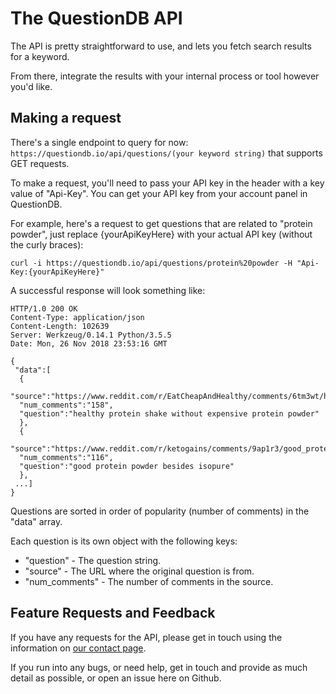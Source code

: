 The QuestionDB API
====================

The API is pretty straightforward to use, and lets you fetch search results for a keyword. 

From there, integrate the results with your internal process or tool however you'd like.

Making a request
----------------
There's a single endpoint to query for now: `https://questiondb.io/api/questions/(your keyword string)` that supports GET requests.

To make a request, you'll need to pass your API key in the header with a key value of "Api-Key". You can get your API key from your account panel in QuestionDB.

For example, here's a request to get questions that are related to "protein powder", just replace {yourApiKeyHere} with your actual API key (without the curly braces):

```shell
curl -i https://questiondb.io/api/questions/protein%20powder -H "Api-Key:{yourApiKeyHere}"
```

A successful response will look something like:

```
HTTP/1.0 200 OK
Content-Type: application/json
Content-Length: 102639
Server: Werkzeug/0.14.1 Python/3.5.5
Date: Mon, 26 Nov 2018 23:53:16 GMT

{
 "data":[
  {
  "source":"https://www.reddit.com/r/EatCheapAndHealthy/comments/6tm3wt/healthy_protein_shake_without_expensive_protein/",
  "num_comments":"158",
  "question":"healthy protein shake without expensive protein powder"
  },
  {
  "source":"https://www.reddit.com/r/ketogains/comments/9ap1r3/good_protein_powder_besides_isopure_difficulty/",
  "num_comments":"116",
  "question":"good protein powder besides isopure"
  },
 ...]
}
```

Questions are sorted in order of popularity (number of comments) in the "data" array.

Each question is its own object with the following keys:
* "question" - The question string.
* "source" - The URL where the original question is from.
* "num_comments" - The number of comments in the source.

Feature Requests and Feedback
-----------------------------
If you have any requests for the API, please get in touch using the information on [our contact page](https://questiondb.io/contact).

If you run into any bugs, or need help, get in touch and provide as much detail as possible, or open an issue here on Github.
